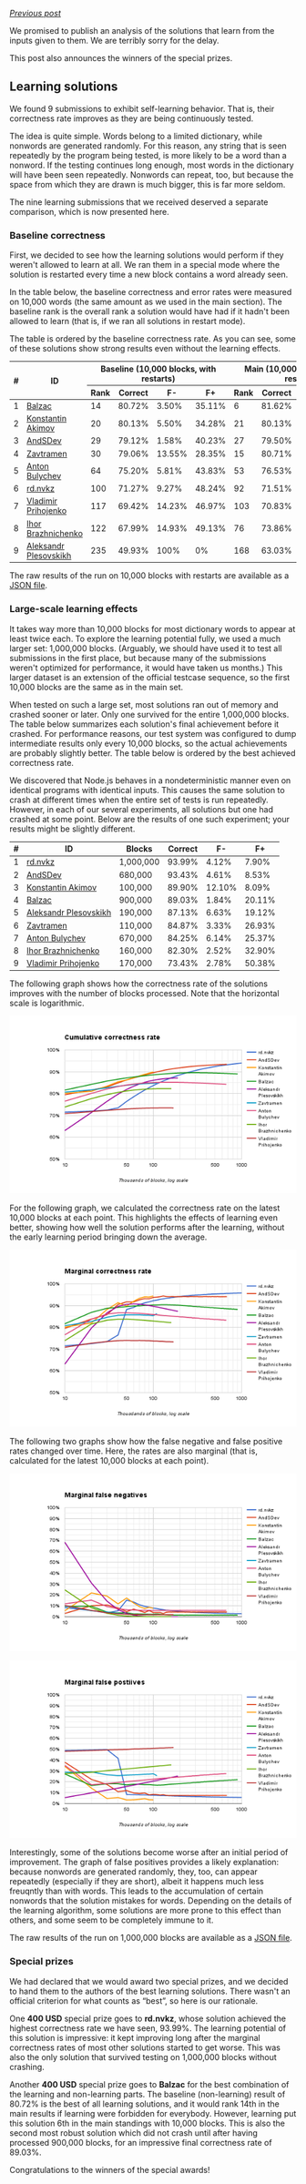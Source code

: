*[Previous post](05-final-standings.md)*

We promised to publish an analysis of the solutions that learn from the inputs given to them. We are terribly sorry for the delay.

This post also announces the winners of the special prizes.

## Learning solutions

We found 9 submissions to exhibit self-learning behavior. That is, their correctness rate improves as they are being continuously tested.

The idea is quite simple. Words belong to a limited dictionary, while nonwords are generated randomly. For this reason, any string that is seen repeatedly by the program being tested, is more likely to be a word than a nonword. If the testing continues long enough, most words in the dictionary will have been seen repeatedly. Nonwords can repeat, too, but because the space from which they are drawn is much bigger, this is far more seldom.

The nine learning submissions that we received deserved a separate comparison, which is now presented here.

### Baseline correctness

First, we decided to see how the learning solutions would perform if they weren't allowed to learn at all. We ran them in a special mode where the solution is restarted every time a new block contains a word already seen.

In the table below, the baseline correctness and error rates were measured on 10,000 words (the same amount as we used in the main section). The baseline rank is the overall rank a solution would have had if it hadn't been allowed to learn (that is, if we ran all solutions in restart mode).

The table is ordered by the baseline correctness rate. As you can see, some of these solutions show strong results even without the learning effects.

<table>
  <thead>
    <tr>
      <th rowspan="2">#</th>
      <th rowspan="2">ID</th>
      <th colspan="4">Baseline (10,000 blocks, with restarts)</th>
      <th colspan="4">Main (10,000 blocks, without restarts)</th>
    </tr>
    <tr>
      <th>Rank</th>
      <th>Correct</th>
      <th>F-</th>
      <th>F+</th>
      <th>Rank</th>
      <th>Correct</th>
      <th>F-</th>
      <th>F+</th>
    </tr>
  </thead>
  <tbody>
    <tr>
      <td>1</td>
      <td><a href="../submissions/5748dc5763905b3a11d97d02">Balzac</a></td>
      <td>14</td>
      <td>80.72%</td>
      <td>3.50%</td>
      <td>35.11%</td>
      <td>6</td>
      <td>81.62%</td>
      <td>9.52%</td>
      <td>27.26%</td>
    </tr>
    <tr>
      <td>2</td>
      <td><a href="../submissions/57484a0663905b3a11d97c62">Konstantin Akimov</a></td>
      <td>20</td>
      <td>80.13%</td>
      <td>5.50%</td>
      <td>34.28%</td>
      <td>21</td>
      <td>80.13%</td>
      <td>5.50%</td>
      <td>34.28%</td>
    </tr>
    <tr>
      <td>3</td>
      <td><a href="../submissions/57461bcb63905b3a11d97be7">AndSDev</a></td>
      <td>29</td>
      <td>79.12%</td>
      <td>1.58%</td>
      <td>40.23%</td>
      <td>27</td>
      <td>79.50%</td>
      <td>3.05%</td>
      <td>37.99%</td>
    </tr>
    <tr>
      <td>4</td>
      <td><a href="../submissions/5748c99463905b3a11d97cdb">Zavtramen</a></td>
      <td>30</td>
      <td>79.06%</td>
      <td>13.55%</td>
      <td>28.35%</td>
      <td>15</td>
      <td>80.71%</td>
      <td>9.92%</td>
      <td>28.67%</td>
    </tr>
    <tr>
      <td>5</td>
      <td><a href="../submissions/5748cffe63905b3a11d97ce5">Anton Bulychev</a></td>
      <td>64</td>
      <td>75.20%</td>
      <td>5.81%</td>
      <td>43.83%</td>
      <td>53</td>
      <td>76.53%</td>
      <td>11.84%</td>
      <td>35.13%</td>
    </tr>
    <tr>
      <td>6</td>
      <td><a href="../submissions/5747c9f463905b3a11d97c3a">rd.nvkz</a></td>
      <td>100</td>
      <td>71.27%</td>
      <td>9.27%</td>
      <td>48.24%</td>
      <td>92</td>
      <td>71.51%</td>
      <td>8.31%</td>
      <td>48.72%</td>
    </tr>
    <tr>
      <td>7</td>
      <td><a href="../submissions/5748d90363905b3a11d97cf5">Vladimir Prihojenko</a></td>
      <td>117</td>
      <td>69.42%</td>
      <td>14.23%</td>
      <td>46.97%</td>
      <td>103</td>
      <td>70.83%</td>
      <td>10.39%</td>
      <td>48.01%</td>
    </tr>
    <tr>
      <td>8</td>
      <td><a href="../submissions/57488d9763905b3a11d97c80">Ihor Brazhnichenko</a></td>
      <td>122</td>
      <td>67.99%</td>
      <td>14.93%</td>
      <td>49.13%</td>
      <td>76</td>
      <td>73.86%</td>
      <td>24.68%</td>
      <td>27.61%</td>
    </tr>
    <tr>
      <td>9</td>
      <td><a href="../submissions/57407f40a6200f18777121d1">Aleksandr Plesovskikh</a></td>
      <td>235</td>
      <td>49.93%</td>
      <td>100%</td>
      <td>0%</td>
      <td>168</td>
      <td>63.03%</td>
      <td>68.30%</td>
      <td>5.49%</td>
    </tr>
  </tbody>
</table>

The raw results of the run on 10,000 blocks with restarts are available as a [JSON file](../res-learning/10k-restart.json).

### Large-scale learning effects

It takes way more than 10,000 blocks for most dictionary words to appear at least twice each. To explore the learning potential fully, we used a much larger set: 1,000,000 blocks. (Arguably, we should have used it to test all submissions in the first place, but because many of the submissions weren't optimized for performance, it would have taken us months.) This larger dataset is an extension of the official testcase sequence, so the first 10,000 blocks are the same as in the main set.

When tested on such a large set, most solutions ran out of memory and crashed sooner or later. Only one survived for the entire 1,000,000 blocks. The table below summarizes each solution's final achievement before it crashed. For performance reasons, our test system was configured to dump intermediate results only every 10,000 blocks, so the actual achievements are probably slightly better. The table below is ordered by the best achieved correctness rate.

We discovered that Node.js behaves in a nondeterministic manner even on identical programs with identical inputs. This causes the same solution to crash at different times when the entire set of tests is run repeatedly. However, in each of our several experiments, all solutions but one had crashed at some point. Below are the results of one such experiment; your results might be slightly different.

| # | ID | Blocks | Correct | F- | F+ |
|---|----|--------|---------|----|----|
| 1 | [rd.nvkz](../submissions/5747c9f463905b3a11d97c3a) | 1,000,000 | 93.99% | 4.12% | 7.90% |
| 2 | [AndSDev](../submissions/57461bcb63905b3a11d97be7) | 680,000 | 93.43% | 4.61% | 8.53% |
| 3 | [Konstantin Akimov](../submissions/57484a0663905b3a11d97c62) | 100,000 | 89.90% | 12.10% | 8.09% |
| 4 | [Balzac](../submissions/5748dc5763905b3a11d97d02) | 900,000 | 89.03% | 1.84% | 20.11% |
| 5 | [Aleksandr Plesovskikh](../submissions/57407f40a6200f18777121d1) | 190,000 | 87.13% | 6.63% | 19.12% |
| 6 | [Zavtramen](../submissions/5748c99463905b3a11d97cdb) | 110,000 | 84.87% | 3.33% | 26.93% |
| 7 | [Anton Bulychev](../submissions/5748cffe63905b3a11d97ce5) | 670,000 | 84.25% | 6.14% | 25.37% |
| 8 | [Ihor Brazhnichenko](../submissions/57488d9763905b3a11d97c80) | 160,000 | 82.30% | 2.52% | 32.90% |
| 9 | [Vladimir Prihojenko](../submissions/5748d90363905b3a11d97cf5) | 170,000 | 73.43% | 2.78% | 50.38% |

The following graph shows how the correctness rate of the solutions improves with the number of blocks processed. Note that the horizontal scale is logarithmic.

![Cumulative correctness rate](cumulative-correctness.png "Cumulative correctness rate")

For the following graph, we calculated the correctness rate on the latest 10,000 blocks at each point. This highlights the effects of learning even better, showing how well the solution performs after the learning, without the early learning period bringing down the average.

![Marginal correctness rate](marginal-correctness.png "Marginal correctness rate")

The following two graphs show how the false negative and false positive rates changed over time. Here, the rates are also marginal (that is, calculated for the latest 10,000 blocks at each point).

![Marginal false negatives](marginal-false-neg.png "Marginal false negatives")

![Marginal false positives](marginal-false-pos.png "Marginal false positives")

Interestingly, some of the solutions become worse after an initial period of improvement. The graph of false positives provides a likely explanation: because nonwords are generated randomly, they, too, can appear repeatedly (especially if they are short), albeit it happens much less freuqntly than with words. This leads to the accumulation of certain nonwords that the solution mistakes for words. Depending on the details of the learning algorithm, some solutions are more prone to this effect than others, and some seem to be completely immune to it.

The raw results of the run on 1,000,000 blocks are available as a [JSON file](../res-learning/1m.json).

### Special prizes

We had declared that we would award two special prizes, and we decided to hand them to the authors of the best learning solutions. There wasn't an official criterion for what counts as “best”, so here is our rationale.

One **400 USD** special prize goes to **rd.nvkz**, whose solution achieved the highest correctness rate we have seen, 93.99%. The learning potential of this solution is impressive: it kept improving long after the marginal correctness rates of most other solutions started to get worse. This was also the only solution that survived testing on 1,000,000 blocks without crashing.

Another **400 USD** special prize goes to **Balzac** for the best combination of the learning and non-learning parts. The baseline (non-learning) result of 80.72% is the best of all learning solutions, and it would rank 14th in the main results if learning were forbidden for everybody. However, learning put this solution 6th in the main standings with 10,000 blocks. This is also the second most robust solution which did not crash until after having processed 900,000 blocks, for an impressive final correctness rate of 89.03%.

Congratulations to the winners of the special awards!
